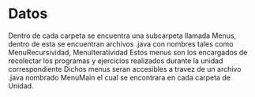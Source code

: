 # Datos
Dentro de cada carpeta se encuentra una subcarpeta llamada Menus, dentro de esta se encuentran archivos .java con nombres tales como MenuRecursividad, MenuIteratividad
Estos menus son los encargados de recolectar los programas y ejercicios realizados durante la unidad correspondiente
Dichos menus seran accesibles a travez de un archivo .java nombrado MenuMain el cual se encontrara en cada carpeta de Unidad.
